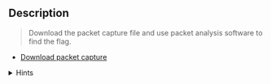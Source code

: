 ## Description

> Download the packet capture file and use packet analysis software to find the flag.

+ [Download packet capture](https://github.com/AhmedMoFawzy/Forensics-Challenges/blob/main/PicoCTF%202022/Packets%20Primer/network-dump.flag.pcap)


<details>
  <summary>Hints</summary>
  
  #### Wireshark, if you can install and use it, is probably the most beginner friendly packet analysis software product.
</details>

